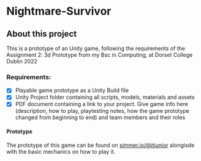 # Nightmare-Survivor

## About this project

This is a prototype of an Unity game, following the requirements of the Assignment 2: 3d Prototype from my Bsc in Computing, at Dorset College Dublin 2022

### Requirements:

- [x] Playable game prototype as a Unity Build file
- [x] Unity Project folder containing all scripts, models, materials and assets
- [x] PDF document containing a link to your project. Give game info here (description, how to play,
playtesting notes, how the game prototype changed from beginning to end) and team members
and their roles

#### Prototype

The prototype of this game can be found on [simmer.io/@itjunior](https://simmer.io/@itjunior/nightmare-survivor) alongisde with the basic mechanics on how to play it.
